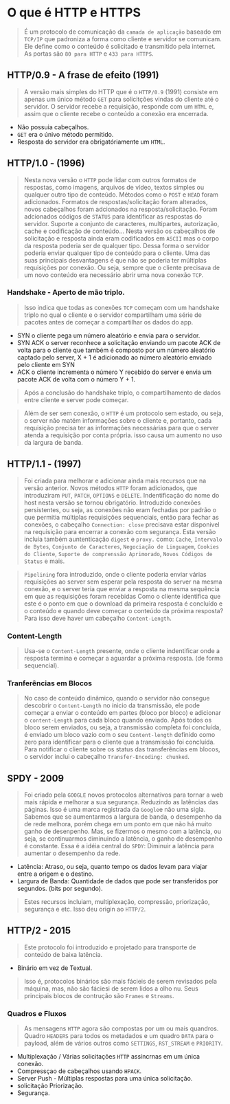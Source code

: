 # O que é HTTP e HTTPS

> É um protocolo de comunicação da `camada de aplicação` baseado em `TCP/IP` que padroniza a forma como cliente e servidor se comunicam.
> Ele define como o conteúdo é solicitado e transmitido pela internet. As portas são `80 para HTTP` e `433 para HTTPS`.

## HTTP/0.9 - A frase de efeito (1991)

> A versão mais simples do HTTP que é o `HTTP/0.9` (1991) consiste em apenas um único método `GET` para solicitções vindas do cliente até o servidor.
> O servidor recebe a requisição, responde com um `HTML` e, assim que o cliente recebe o conteúdo a conexão era encerrada.

- Não possuia cabeçalhos.
- `GET` era o únivo método permitido.
- Resposta do servidor era obrigatóriamente um `HTML`.

## HTTP/1.0 - (1996)

> Nesta nova versão o `HTTP` pode lidar com outros formatos de respostas, como imagens, arquivos de vídeo, textos simples ou qualquer outro tipo de conteúdo.
> Métodos como o `POST` e `HEAD` foram adicionados. Formatos de respostas/solicitação foram alterados, novos cabeçalhos foram adcionados na resposta/solicitação.
> Foram adcionados códigos de `STATUS` para identificar as respostas do servidor. Suporte a conjunto de caracteres, multipartes, autorização, cache e codificação de conteúdo...
> Nesta versão os cabeçalhos de solicitação e resposta ainda eram codificados em `ASCII` mas o corpo da resposta poderia ser de qualquer tipo. Dessa forma o servidor poderia enviar qualquer tipo de conteúdo para o cliente.
> Uma das suas principais desvantagens é que não se poderia ter múltiplas requisições por conexão. Ou seja, sempre que o cliente precisava de um novo conteúdo era necessário abrir uma nova conexão `TCP`.

### Handshake - Aperto de mão triplo.

> Isso indica que todas as conexões `TCP` começam com um handshake triplo no qual o cliente e o servidor compartilham uma série de pacotes antes de começar a compartilhar os dados do app.

- SYN o cliente pega um número aleatório e envia para o servidor.
- SYN ACK o server reconhece a solicitação enviando um pacote ACK de volta para o cliente que também é composto por um número aleatório captado pelo server, X + 1 é adicionado ao número aleatório enviado pelo cliente em SYN
- ACK o cliente incrementa o número Y recebido do server e envia um pacote ACK de volta com o número Y + 1.

> Após a conclusão do handshake triplo, o compartilhamento de dados entre cliente e server pode começar.

> Além de ser sem conexão, o `HTTP` é um protocolo sem estado, ou seja, o server não matém informações sobre o cliente e, portanto, cada requisição precisa ter as informações necessárias para que o server atenda a requisição por conta própria. isso causa um aumento no uso da largura de banda.

## HTTP/1.1 - (1997)

> Foi criada para melhorar e adicionar ainda mais recursos que na versão anterior.
> Novos métodos `HTTP` foram adicionados, que introduziram `PUT`, `PATCH`, `OPTIONS` e `DELETE`.
> Indentificação do nome do host nesta versão se tornou obrigatório.
> Introduzido conexões persistentes, ou seja, as conexões não eram fechadas por padrão o que permitia múltiplas requisições sequenciais, então para fechar as conexões, o cabeçalho `Connection: close` precisava estar disponivel na requisição para encerrar a conexão com segurança.
> Esta versão incluia também auntenticação `digest` e `proxy.` como: `Cache`, `Intervalo de Bytes`, `Conjunto de Caracteres`, `Negociação de Linguagem`, `Cookies do Cliente`, `Suporte de comprenssão Aprimorado`, `Novos Códigos de Status` e mais.

> `Pipelining` fora introduzido, onde o cliente poderia enviar várias requisições ao server sem esperar pela resposta do server na mesma conexão, e o server teria que enviar a resposta na mesma sequência em que as requisições foram recebidas
> Como o cliente identifica que este é o ponto em que o download da primeira resposta é concluído e o conteúdo e quando deve começar o conteúdo da próxima resposta?
> Para isso deve haver um cabeçalho `Content-Length`.

### Content-Length

> Usa-se o `Content-Length` presente, onde o cliente indentificar onde a resposta termina e começar a aguardar a próxima resposta. (de forma sequencial).

### Tranferências em Blocos

> No caso de conteúdo dinâmico, quando o servidor não consegue descobrir o `Content-Length` no ínicio da transmissão, ele pode começar a enviar o conteúdo em partes (bloco por bloco) e adicionar o `content-Length` para cada bloco quando enviado.
> Após todos os bloco serem enviados, ou seja, a transmissão completa foi concluída, é enviado um bloco vazio com o seu `Content-length` definido como zero para identificar para o cliente que a transmissão foi concluída.
> Para notificar o cliente sobre os status das transferências em blocos, o servidor inclui o cabeçalho `Transfer-Encoding: chunked`.

## SPDY - 2009

> Foi criado pela `GOOGLE` novos protocolos alternativos para tornar a web mais rápida e melhorar a sua segurança. Reduzindo as latências das páginas.
> Isso é uma marca registrada da `Google`e não uma sigla.
> Sabemos que se aumentarmos a largura de banda, o desempenho da de rede melhora, porém chega em um ponto em que não há muito ganho de desenpenho.
> Mas, se fizermos o mesmo com a latência, ou seja, se continuarmos diminuindo a latência, o ganho de desempenho é constante.
> Essa é a idéia central do `SPDY`: Diminuir a latência para aumentar o desempenho da rede.

- Latência: Atraso, ou seja, quanto tempo os dados levam para viajar entre a origem e o destino.
- Largura de Banda: Quantidade de dados que pode ser transferidos por segundos. (bits por segundo).

> Estes recursos incluiam, multiplexação, compressão, priorização, segurança e etc. Isso deu origin ao `HTTP/2`.

## HTTP/2 - 2015

> Este protocolo foi introduzido e projetado para transporte de conteúdo de baixa latência.

- Binário em vez de Textual.

> Isso é, protocolos binários são mais fácieis de serem revisados pela máquina, mas, não são fáciesi de serem lidos a olho nu. Seus principais blocos de contrução são `Frames` e `Streams`.

### Quadros e Fluxos

> As mensagens `HTTP` agora são compostas por um ou mais quandros. Quadro `HEADERS` para todos os metadados e um quadro `DATA` para o payload, além de vários outros como `SETTINGS`, `RST_STREAM` e `PRIORITY`.

- Multiplexação / Várias solicitações `HTTP` assíncrnas em um única conexão.
- Compressçao de cabeçalhos usando `HPACK`.
- Server Push - Múltiplas respostas para uma única solicitação.
- solicitação Priorização.
- Segurança.
